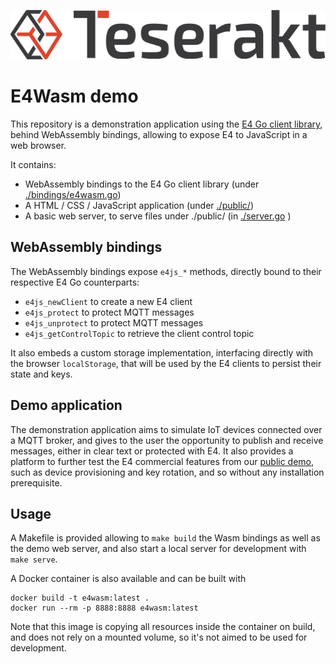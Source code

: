 ![alt text](logo.png)

# E4Wasm demo

This repository is a demonstration application using the [E4 Go client library](https://github.com/teserakt-io/e4go), behind WebAssembly bindings, allowing to expose E4 to JavaScript in a web browser.

It contains:
- WebAssembly bindings to the E4 Go client library (under [./bindings/e4wasm.go](./bindings/e4wasm.go))
- A HTML / CSS / JavaScript application (under [./public/](./public/))
- A basic web server, to serve files under ./public/ (in [./server.go](./server.go) )

## WebAssembly bindings

The WebAssembly bindings expose `e4js_*` methods, directly bound to their respective E4 Go counterparts:

- `e4js_newClient` to create a new E4 client
- `e4js_protect` to protect MQTT messages
- `e4js_unprotect` to protect MQTT messages
- `e4js_getControlTopic` to retrieve the client control topic

It also embeds a custom storage implementation, interfacing directly with the browser `localStorage`, that will be used by the E4 clients to persist their state and keys.

## Demo application

The demonstration application aims to simulate IoT devices connected over a MQTT broker, and gives to the user the opportunity to publish and receive messages, either in clear text or protected with E4. It also provides a platform to further test the E4 commercial features from our [public demo](https://console.demo.teserakt.io), such as device provisioning and key rotation, and so without any installation prerequisite.

## Usage

A Makefile is provided allowing to `make build` the Wasm bindings as well as the demo web server, and also start a local server for development with `make serve`.

A Docker container is also available and can be built with
```
docker build -t e4wasm:latest .
docker run --rm -p 8888:8888 e4wasm:latest
```

Note that this image is copying all resources inside the container on build, and does not rely on a mounted volume, so it's not aimed to be used for development.
